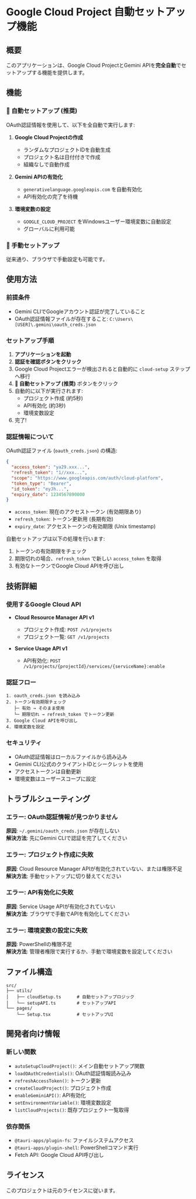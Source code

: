 # Google Cloud Project 自動セットアップ機能

## 概要
このアプリケーションは、Google Cloud ProjectとGemini APIを**完全自動**でセットアップする機能を提供します。

## 機能

### 🤖 自動セットアップ (推奨)
OAuth認証情報を使用して、以下を全自動で実行します:

1. **Google Cloud Projectの作成**
   - ランダムなプロジェクトIDを自動生成
   - プロジェクト名は日付付きで作成
   - 組織なしで自動作成

2. **Gemini APIの有効化**
   - `generativelanguage.googleapis.com` を自動有効化
   - API有効化の完了を待機

3. **環境変数の設定**
   - `GOOGLE_CLOUD_PROJECT` をWindowsユーザー環境変数に自動設定
   - グローバルに利用可能

### 📝 手動セットアップ
従来通り、ブラウザで手動設定も可能です。

## 使用方法

### 前提条件
- Gemini CLIでGoogleアカウント認証が完了していること
- OAuth認証情報ファイルが存在すること: `C:\Users\[USER]\.gemini\oauth_creds.json`

### セットアップ手順

1. **アプリケーションを起動**
2. **認証を確認ボタンをクリック**
3. Google Cloud Projectエラーが検出されると自動的に `cloud-setup` ステップへ移行
4. **🤖 自動セットアップ (推奨)** ボタンをクリック
5. 自動的に以下が実行されます:
   - プロジェクト作成 (約5秒)
   - API有効化 (約3秒)
   - 環境変数設定
6. 完了!

### 認証情報について

OAuth認証ファイル (`oauth_creds.json`) の構造:
```json
{
  "access_token": "ya29.xxx...",
  "refresh_token": "1//xxx...",
  "scope": "https://www.googleapis.com/auth/cloud-platform",
  "token_type": "Bearer",
  "id_token": "eyJh...",
  "expiry_date": 1234567890000
}
```

- `access_token`: 現在のアクセストークン (有効期限あり)
- `refresh_token`: トークン更新用 (長期有効)
- `expiry_date`: アクセストークンの有効期限 (Unix timestamp)

自動セットアップは以下の処理を行います:
1. トークンの有効期限をチェック
2. 期限切れの場合、`refresh_token` で新しい `access_token` を取得
3. 有効なトークンでGoogle Cloud APIを呼び出し

## 技術詳細

### 使用するGoogle Cloud API
- **Cloud Resource Manager API v1**
  - プロジェクト作成: `POST /v1/projects`
  - プロジェクト一覧: `GET /v1/projects`

- **Service Usage API v1**
  - API有効化: `POST /v1/projects/{projectId}/services/{serviceName}:enable`

### 認証フロー
```
1. oauth_creds.json を読み込み
2. トークン有効期限チェック
   ├─ 有効 → そのまま使用
   └─ 期限切れ → refresh_token でトークン更新
3. Google Cloud APIを呼び出し
4. 環境変数を設定
```

### セキュリティ
- OAuth認証情報はローカルファイルから読み込み
- Gemini CLI公式のクライアントIDとシークレットを使用
- アクセストークンは自動更新
- 環境変数はユーザースコープに設定

## トラブルシューティング

### エラー: OAuth認証情報が見つかりません
**原因**: `~/.gemini/oauth_creds.json` が存在しない  
**解決方法**: 先にGemini CLIで認証を完了してください

### エラー: プロジェクト作成に失敗
**原因**: Cloud Resource Manager APIが有効化されていない、または権限不足  
**解決方法**: 手動セットアップに切り替えてください

### エラー: API有効化に失敗
**原因**: Service Usage APIが有効化されていない  
**解決方法**: ブラウザで手動でAPIを有効化してください

### エラー: 環境変数の設定に失敗
**原因**: PowerShellの権限不足  
**解決方法**: 管理者権限で実行するか、手動で環境変数を設定してください

## ファイル構造

```
src/
├── utils/
│   ├── cloudSetup.ts      # 自動セットアップロジック
│   └── setupAPI.ts        # セットアップAPI
└── pages/
    └── Setup.tsx          # セットアップUI
```

## 開発者向け情報

### 新しい関数
- `autoSetupCloudProject()`: メイン自動セットアップ関数
- `loadOAuthCredentials()`: OAuth認証情報読み込み
- `refreshAccessToken()`: トークン更新
- `createCloudProject()`: プロジェクト作成
- `enableGeminiAPI()`: API有効化
- `setEnvironmentVariable()`: 環境変数設定
- `listCloudProjects()`: 既存プロジェクト一覧取得

### 依存関係
- `@tauri-apps/plugin-fs`: ファイルシステムアクセス
- `@tauri-apps/plugin-shell`: PowerShellコマンド実行
- Fetch API: Google Cloud API呼び出し

## ライセンス
このプロジェクトは元のライセンスに従います。

